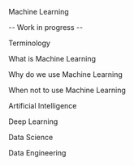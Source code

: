 Machine Learning

-- Work in progress --

Terminology

What is Machine Learning

Why do we use Machine Learning

When not to use Machine Learning

Artificial Intelligence

Deep Learning

Data Science

Data Engineering


